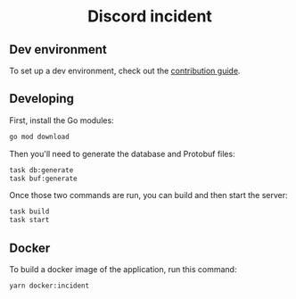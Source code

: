 <div align="center">

# Discord incident

</div>

## Dev environment

To set up a dev environment, check out the [contribution guide](../../.github/CONTRIBUTING.md).

## Developing

First, install the Go modules:

```bash
go mod download
```

Then you'll need to generate the database and Protobuf files:

```bash
task db:generate
task buf:generate
```

Once those two commands are run, you can build and then start the server:

```bash
task build
task start
```

## Docker

To build a docker image of the application, run this command:

```bash
yarn docker:incident
```
